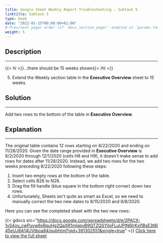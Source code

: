 ```yaml
---
title: Google Sheet Weekly Report Troubleshooting - Subtask 5
linktitle: Subtask 5
type: book
date: "2022-01-15T00:00:00+01:00"
# Prev/next pager order (if `docs_section_pager` enabled in `params.toml`)
weight: 5
---
```


## Description

***

{{< hl >}}...there should be 15 weeks shown{{< /hl >}}
<br />

5. Extend the Weekly section table in the **Executive Overview** sheet to 15 weeks.

## Solution

***

Add two rows to the bottom of the table in **Executive Overview**.

## Explanation

***

The original table contains 12 rows starting on 8/22/2020 and ending on 11/28/2020. Given the date range provided in **Executive Overview** is 8/2/2020 through 12/1/2020 (cells H8 and H9), it doesn't make sense to add rows for dates after 11/28/2020. Instead, we add two rows for the two weeks preceding 8/22/2020 following these steps:

1. Insert two empty rows at the bottom of the table.
2. Select cells B26 to N26.
3. Drag the fill handle (blue square in the bottom right corner) down two rows.
4. Unfortunately, Sheets isn't quite as smart as Excel, so we need to manually correct the two new dates to 8/15/2020 and 8/8/2020.

Here you can see the completed sheet with the two new rows:

{{< gdocs src="https://docs.google.com/spreadsheets/d/e/2PACX-1vS4ov_cwPuvw6sRquHg2QaXR1mIqpvB9QTZQSYiIoFLuUPlN6lrKxI1BsE3t8i45eUJ6A14UVtboa84/pubhtml?gid=391302551&single=true" >}}
[Click here to view the full sheet](https://docs.google.com/spreadsheets/d/1K9p0SnE4wwdlY5NlMFn7ckW3qKDqKml74wpuZ8BIY44/edit?usp=sharing)
